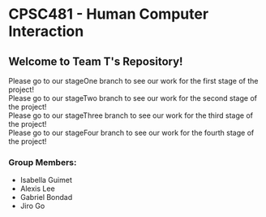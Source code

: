 # CPSC481 - Human Computer Interaction

## Welcome to Team T's Repository!

Please go to our stageOne branch to see our work for the first stage of the project! <br />
Please go to our stageTwo branch to see our work for the second stage of the project! <br />
Please go to our stageThree branch to see our work for the third stage of the project! <br />
Please go to our stageFour branch to see our work for the fourth stage of the project!

### Group Members:
- Isabella Guimet
- Alexis Lee
- Gabriel Bondad
- Jiro Go
